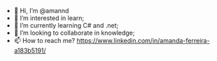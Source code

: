 - 👋 Hi, I’m @amannd
- 👀 I’m interested in learn;
- 🌱 I’m currently learning C# and .net;
- 💞️ I’m looking to collaborate in knowledge;
- 📫 How to reach me? https://www.linkedin.com/in/amanda-ferreira-a183b5191/

<!---
amannd/amannd is a ✨ special ✨ repository because its `README.md` (this file) appears on your GitHub profile.
You can click the Preview link to take a look at your changes.
--->
